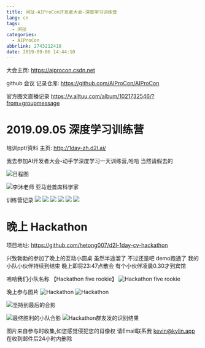 ```yaml
---
title: 闲扯-AIProCon开发者大会-深度学习训练营
lang: cn
tags:
  - 闲扯
categories:
  - AIProCon
abbrlink: 2743212410
date: 2019-09-06 14:44:10
---
```


大会主页: https://aiprocon.csdn.net

github 会议 记录仓库: https://github.com/AIProCon/AIProCon

官方图文直播记录 https://v.alltuu.com/album/1021732546/?from=groupmessage


# 2019.09.05 深度学习训练营
培训ppt/资料 主页: http://1day-zh.d2l.ai/

我去参加AI开发者大会-动手学深度学习一天训练营,哈哈 当然请假去的

 
![日程图](http://s3.t-dou.cn/aiprocon/d2l_info.png)

![李沐老师 亚马逊首席科学家](http://s3.t-dou.cn/aiprocon/d2_limi.png)

训练营记录
![](http://s3.t-dou.cn/aiprocon/d2l01.png)
![](http://s3.t-dou.cn/aiprocon/d2l02.png)
![](http://s3.t-dou.cn/aiprocon/d2l03.png)
![](http://s3.t-dou.cn/aiprocon/d2l04.png)
![](http://s3.t-dou.cn/aiprocon/d2l05.png)
![](http://s3.t-dou.cn/aiprocon/d2l06.png)


# 晚上 Hackathon
项目地址: https://github.com/hetong007/d2l-1day-cv-hackathon

兴致勃勃的参加了晚上的互动小圆桌  虽然半途溜了 不过还是吧 demo跑通了
我的小队小伙伴持续到结束 晚上即将23:47点散会 有个小伙伴凌晨0.30才到宾馆

哈哈我们小队名称 【Hackathon five rookie】
![Hackathon five rookie](http://s3.t-dou.cn/aiprocon/hack-xd.png)


晚上参与图片
![Hackathon](http://s3.t-dou.cn/aiprocon/hack01.png)
![Hackathon](http://s3.t-dou.cn/aiprocon/hack02.png)


![坚持到最后的合影](http://s3.t-dou.cn/aiprocon/hack-all.jpg)

![最终胜利的小队合影](http://s3.t-dou.cn/aiprocon/hack-no-1.png)
![Hackathon群友发的识别结果](http://s3.t-dou.cn/aiprocon/hack-result.png)


图片来自参与时收集,如您感觉侵犯您的肖像权 请Email联系我 kevin@kylin.app 在收到邮件后24小时内删除